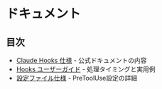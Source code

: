 # ドキュメント

## 目次

- [Claude Hooks 仕様](./claude-hooks-spec.md) - 公式ドキュメントの内容
- [Hooks ユーザーガイド](./hooks-user-guide.md) - 処理タイミングと実用例
- [設定ファイル仕様](./config-spec.md) - PreToolUse設定の詳細
